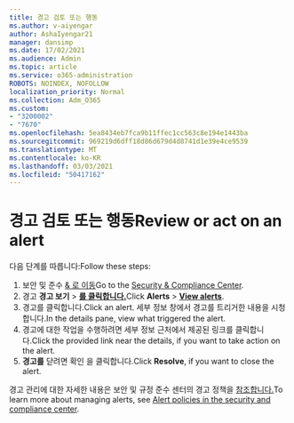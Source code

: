 ```yaml
---
title: 경고 검토 또는 행동
ms.author: v-aiyengar
author: AshaIyengar21
manager: dansimp
ms.date: 17/02/2021
ms.audience: Admin
ms.topic: article
ms.service: o365-administration
ROBOTS: NOINDEX, NOFOLLOW
localization_priority: Normal
ms.collection: Adm_O365
ms.custom:
- "3200002"
- "7670"
ms.openlocfilehash: 5ea8434eb7fca9b11ffec1cc563c8e194e1443ba
ms.sourcegitcommit: 969219d6dff18d86d679d4d8741d1e39e4ce9539
ms.translationtype: MT
ms.contentlocale: ko-KR
ms.lasthandoff: 03/03/2021
ms.locfileid: "50417162"
---
```

# <a name="review-or-act-on-an-alert"></a><span data-ttu-id="236a2-102">경고 검토 또는 행동</span><span class="sxs-lookup"><span data-stu-id="236a2-102">Review or act on an alert</span></span>

<span data-ttu-id="236a2-103">다음 단계를 따릅니다:</span><span class="sxs-lookup"><span data-stu-id="236a2-103">Follow these steps:</span></span>

1. <span data-ttu-id="236a2-104">보안 및 준수 [& 로 이동](https://go.microsoft.com/fwlink/p/?linkid=2077143)</span><span class="sxs-lookup"><span data-stu-id="236a2-104">Go to the [Security & Compliance Center](https://go.microsoft.com/fwlink/p/?linkid=2077143).</span></span>
1. <span data-ttu-id="236a2-105">경고 **경고 보기**  >  **[를 클릭합니다.](https://go.microsoft.com/fwlink/?linkid=2103301)**</span><span class="sxs-lookup"><span data-stu-id="236a2-105">Click **Alerts** > **[View alerts](https://go.microsoft.com/fwlink/?linkid=2103301)**.</span></span>
1. <span data-ttu-id="236a2-106">경고를 클릭합니다.</span><span class="sxs-lookup"><span data-stu-id="236a2-106">Click an alert.</span></span> <span data-ttu-id="236a2-107">세부 정보 창에서 경고를 트리거한 내용을 시청합니다.</span><span class="sxs-lookup"><span data-stu-id="236a2-107">In the details pane, view what triggered the alert.</span></span>
1. <span data-ttu-id="236a2-108">경고에 대한 작업을 수행하려면 세부 정보 근처에서 제공된 링크를 클릭합니다.</span><span class="sxs-lookup"><span data-stu-id="236a2-108">Click the provided link near the details, if you want to take action on the alert.</span></span>
1. <span data-ttu-id="236a2-109">**경고를** 닫려면 확인 을 클릭합니다.</span><span class="sxs-lookup"><span data-stu-id="236a2-109">Click **Resolve**, if you want to close the alert.</span></span>

<span data-ttu-id="236a2-110">경고 관리에 대한 자세한 내용은 보안 및 규정 준수 센터의 경고 정책을 [참조합니다.](https://go.microsoft.com/fwlink/?linkid=2103211)</span><span class="sxs-lookup"><span data-stu-id="236a2-110">To learn more about managing alerts, see [Alert policies in the security and compliance center](https://go.microsoft.com/fwlink/?linkid=2103211).</span></span>

